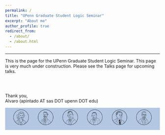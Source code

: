 ```yaml
---
permalink: /
title: "UPenn Graduate Student Logic Seminar"
excerpt: "About me"
author_profile: true
redirect_from: 
  - /about/
  - /about.html
---
```



------
This is the page for the UPenn Graduate Student Logic Seminar. This page is very much under construction. Please see the Talks page for upcoming talks.

<br> <br>

Thank you,  
Alvaro (apintado AT sas DOT upenn DOT edu)


![Robinson, Russell, Skolem, Tarski, Turing, Zermelo](/images/RobinsonRow.png)

